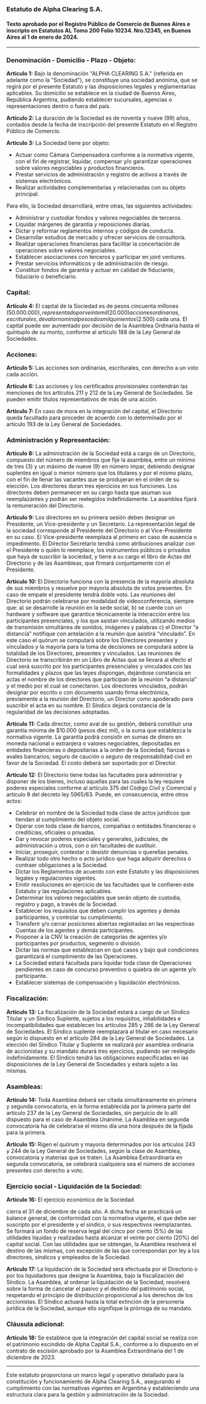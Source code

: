 ### Estatuto de Alpha Clearing S.A.

#### Texto aprobado por el Registro Público de Comercio de Buenos Aires e inscripto en Estatutos AL Tomo 200 Folio 10234. Nro.12345, en Buenos Aires al 1 de enero de 2024.

---

### Denominación - Domicilio - Plazo - Objeto:

**Artículo 1:**
Bajo la denominación "ALPHA CLEARING S.A." (referida en adelante como la "Sociedad"), se constituye una sociedad anónima, que se regirá por el presente Estatuto y las disposiciones legales y reglamentarias aplicables. Su domicilio se establece en la ciudad de Buenos Aires, República Argentina, pudiendo establecer sucursales, agencias o representaciones dentro o fuera del país.

**Artículo 2:**
La duración de la Sociedad es de noventa y nueve (99) años, contados desde la fecha de inscripción del presente Estatuto en el Registro Público de Comercio.

**Artículo 3:**
La Sociedad tiene por objeto:

- Actuar como Cámara Compensadora conforme a la normativa vigente, con el fin de registrar, liquidar, compensar y/o garantizar operaciones sobre valores negociables y productos financieros.
- Prestar servicios de administración y registro de activos a través de sistemas electrónicos.
- Realizar actividades complementarias y relacionadas con su objeto principal.

Para ello, la Sociedad desarrollará, entre otras, las siguientes actividades:
- Administrar y custodiar fondos y valores negociables de terceros.
- Liquidar márgenes de garantía y reposiciones diarias.
- Dictar y reformar reglamentos internos y códigos de conducta.
- Desarrollar estudios de mercado y ofrecer servicios de consultoría.
- Realizar operaciones financieras para facilitar la concertación de operaciones sobre valores negociables.
- Establecer asociaciones con terceros y participar en joint ventures.
- Prestar servicios informáticos y de administración de riesgo.
- Constituir fondos de garantía y actuar en calidad de fiduciante, fiduciario o beneficiario.

### Capital:

**Artículo 4:**
El capital de la Sociedad es de pesos cincuenta millones ($50.000.000), representado por veinte mil (20.000) acciones ordinarias, escriturales, de valor nominal pesos dos mil quinientos ($2.500) cada una. El capital puede ser aumentado por decisión de la Asamblea Ordinaria hasta el quíntuplo de su monto, conforme al artículo 188 de la Ley General de Sociedades.

### Acciones:

**Artículo 5:**
Las acciones son ordinarias, escriturales, con derecho a un voto cada acción.

**Artículo 6:**
Las acciones y los certificados provisionales contendrán las menciones de los artículos 211 y 212 de la Ley General de Sociedades. Se pueden emitir títulos representativos de más de una acción.

**Artículo 7:**
En caso de mora en la integración del capital, el Directorio queda facultado para proceder de acuerdo con lo determinado por el artículo 193 de la Ley General de Sociedades.

### Administración y Representación:

**Artículo 8:**
La administración de la Sociedad está a cargo de un Directorio, compuesto del número de miembros que fije la asamblea, entre un mínimo de tres (3) y un máximo de nueve (9) en número impar, debiendo designar suplentes en igual o menor número que los titulares y por el mismo plazo, con el fin de llenar las vacantes que se produjeran en el orden de su elección. Los directores duran tres ejercicios en sus funciones. Los directores deben permanecer en su cargo hasta que asuman sus reemplazantes y podrán ser reelegidos indefinidamente. La asamblea fijará la remuneración del Directorio.

**Artículo 9:**
Los directores en su primera sesión deben designar un Presidente, un Vice-presidente y un Secretario. La representación legal de la sociedad corresponde al Presidente del Directorio o al Vice-Presidente en su caso. El Vice-presidente reemplaza al primero en caso de ausencia o impedimento. El Director Secretario tendrá como atribuciones analizar con el Presidente o quién lo reemplace, los instrumentos públicos o privados que haya de suscribir la sociedad, y tiene a su cargo el libro de Actas del Directorio y de las Asambleas, que firmará conjuntamente con el Presidente.

**Artículo 10:**
El Directorio funciona con la presencia de la mayoría absoluta de sus miembros y resuelve por mayoría absoluta de votos presentes. En caso de empate el presidente tendrá doble voto. Las reuniones del Directorio podrán celebrarse por modalidad de videoconferencia, siempre que: a) se desarrolle la reunión en la sede social, b) se cuente con un hardware y software que garantice técnicamente la interacción entre los participantes presenciales, y los que asistan vinculados, utilizando medios de transmisión simultánea de sonidos, imágenes y palabras c) el Director “a distancia” notifique con antelación a la reunión que asistirá “vinculado”. En este caso el quórum se computará sobre los Directores presentes y vinculados y la mayoría para la toma de decisiones se computará sobre la totalidad de los Directores, presentes y vinculados. Las reuniones de Directorio se transcribirán en un Libro de Actas que se llevará al efecto el cual será suscrito por los participantes presenciales y vinculados con las formalidades y plazos que las leyes dispongan, dejándose constancia en actas el nombre de los directores que participan de la reunión “a distancia” y el medio por el cual se conectaron. Los directores vinculados, podrán designar por escrito o con documento usando firma electrónica, previamente a la reunión del Directorio, un Director como apoderado para suscribir el acta en su nombre. El Síndico dejará constancia de la regularidad de las decisiones adoptadas.

**Artículo 11:**
Cada director, como aval de su gestión, deberá constituir una garantía mínima de $10.000 (pesos diez mil), o la suma que establezca la normativa vigente. La garantía podrá consistir en sumas de dinero en moneda nacional o extranjera o valores negociables, depositadas en entidades financieras o depositarias a la orden de la Sociedad; fianzas o avales bancarios; seguro de caución o seguro de responsabilidad civil en favor de la Sociedad. El costo deberá ser soportado por el Director.

**Artículo 12:**
El Directorio tiene todas las facultades para administrar y disponer de los bienes, incluso aquellas para las cuales la ley requiere poderes especiales conforme al artículo 375 del Código Civil y Comercial y artículo 9 del decreto ley 5965/63. Puede, en consecuencia, entre otros actos:
- Celebrar en nombre de la Sociedad toda clase de actos jurídicos que tiendan al cumplimiento del objeto social.
- Operar con toda clase de bancos, compañías o entidades financieras o crediticias, oficiales o privadas.
- Dar y revocar poderes especiales y generales, judiciales, de administración u otros, con o sin facultades de sustituir.
- Iniciar, proseguir, contestar o desistir denuncias o querellas penales.
- Realizar todo otro hecho o acto jurídico que haga adquirir derechos o contraer obligaciones a la Sociedad.
- Dictar los Reglamentos de acuerdo con este Estatuto y las disposiciones legales y regulaciones vigentes.
- Emitir resoluciones en ejercicio de las facultades que le confieren este Estatuto y las regulaciones aplicables.
- Determinar los valores negociables que serán objeto de custodia, registro y pago, a través de la Sociedad.
- Establecer los requisitos que deben cumplir los agentes y demás participantes, y controlar su cumplimiento.
- Transferir y/o cerrar posiciones abiertas registradas en las respectivas Cuentas de los agentes y demás participantes.
- Proponer a la CNV la creación de categorías de agentes y/o participantes por productos, segmento o división.
- Dictar las normas que establezcan en qué casos y bajo qué condiciones garantizará el cumplimiento de las Operaciones.
- La Sociedad estará facultada para liquidar toda clase de Operaciones pendientes en caso de concurso preventivo o quiebra de un agente y/o participante.
- Establecer sistemas de compensación y liquidación electrónicos.

### Fiscalización:

**Artículo 13:**
La fiscalización de la Sociedad estará a cargo de un Síndico Titular y un Síndico Suplente, sujetos a los requisitos, inhabilidades e incompatibilidades que establecen los artículos 285 y 286 de la Ley General de Sociedades. El Síndico suplente reemplazará al titular en caso necesario según lo dispuesto en el artículo 284 de la Ley General de Sociedades. La elección del Síndico Titular y Suplente se realizará por asamblea ordinaria de accionistas y su mandato durará tres ejercicios, pudiendo ser reelegido indefinidamente. El Síndico tendrá las obligaciones especificadas en las disposiciones de la Ley General de Sociedades y estará sujeto a las mismas.

### Asambleas:

**Artículo 14:**
Toda Asamblea deberá ser citada simultáneamente en primera y segunda convocatoria, en la forma establecida por la primera parte del artículo 237 de la Ley General de Sociedades, sin perjuicio de lo allí dispuesto para el caso de Asamblea Unánime. La Asamblea en segunda convocatoria ha de celebrarse el mismo día una hora después de la fijada para la primera.

**Artículo 15:**
Rigen el quórum y mayoría determinados por los artículos 243 y 244 de la Ley General de Sociedades, según la clase de Asamblea, convocatoria y materias que se traten. La Asamblea Extraordinaria en segunda convocatoria, se celebrará cualquiera sea el número de acciones presentes con derecho a voto.

### Ejercicio social - Liquidación de la Sociedad:

**Artículo 16:**
El ejercicio económico de la Sociedad

 cierra el 31 de diciembre de cada año. A dicha fecha se practicará un balance general, de conformidad con la normativa vigente, el que debe ser suscripto por el presidente y el síndico, o sus respectivos reemplazantes. Se formará un fondo de reserva legal del cinco por ciento (5%) de las utilidades líquidas y realizadas hasta alcanzar el veinte por ciento (20%) del capital social. Con las utilidades que se obtengan, la Asamblea resolverá el destino de las mismas, con excepción de las que correspondan por ley a los directores, síndicos y empleados de la Sociedad.

**Artículo 17:**
La liquidación de la Sociedad será efectuada por el Directorio o por los liquidadores que designe la Asamblea, bajo la fiscalización del Síndico. La Asamblea, al ordenar la liquidación de la Sociedad, resolverá sobre la forma de cancelar el pasivo y el destino del patrimonio social, respetando el principio de distribución proporcional a los derechos de los accionistas. El Síndico actuará hasta la total extinción de la personería jurídica de la Sociedad, aunque ello signifique la prórroga de su mandato.

### Cláusula adicional:

**Artículo 18:**
Se establece que la integración del capital social se realiza con el patrimonio escindido de Alpha Capital S.A., conforme a lo dispuesto en el contrato de escisión aprobado por la Asamblea Extraordinaria del 1 de diciembre de 2023.

---

Este estatuto proporciona un marco legal y operativo detallado para la constitución y funcionamiento de Alpha Clearing S.A., asegurando el cumplimiento con las normativas vigentes en Argentina y estableciendo una estructura clara para la gestión y administración de la Sociedad.
